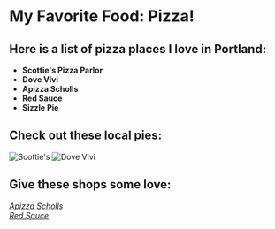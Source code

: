 # My Favorite Food: Pizza!

## Here is a list of pizza places I love in Portland:

* **Scottie's Pizza Parlor**
* **Dove Vivi**
* **Apizza Scholls**
* **Red Sauce**
* **Sizzle Pie**

## Check out these local pies: 
![Scottie's](https://s3-media0.fl.yelpcdn.com/bphoto/bAlCfbdbWHNmYvzbBoamXg/ls.jpg)
![Dove Vivi](https://res.cloudinary.com/sagacity/image/upload/c_crop,h_1067,w_1600,x_0,y_0/c_limit,dpr_auto,f_auto,fl_lossy,q_80,w_1200/DOVE_VIVI_gbomrj_wr3pvd.jpg)

## Give these shops some love: 
[_Apizza Scholls_](http://apizzascholls.com/)<br>
[_Red Sauce_](https://www.redsaucepizza.com/)